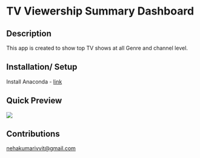 # TV Viewership Summary Dashboard

## Description
This app is created to show top TV shows at all Genre and channel level.
 
## Installation/ Setup
Install Anaconda - [link]([https://docs.anaconda.com/anaconda/install/](https://docs.anaconda.com/anaconda/install/))

## Quick Preview

![](https://github.com/nehak0601/TV_Viewership_Summary/blob/master/TV_Shows/screenshots/top_tv_shows.gif?raw=true)

## Contributions
nehakumarivvit@gmail.com
